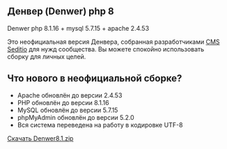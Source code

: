 <h2>Денвер (Denwer) php 8</h2>

<p>Denwer php 8.1.16 + mysql 5.7.15 + apache 2.4.53</p>

<p>Это неофициальная версия Денвера, собранная разработчиками <a href="https://seditio.org">CMS Seditio</a> для нужд сообщества. Вы можете спокойно использовать сборку для личных целей.</p>

<h2>Что нового в неофициальной сборке?</h2>

<ul>
  <li>Apache обновлён до версии 2.4.53</li>
  <li>PHP обновлён до версии 8.1.16</li>
  <li>MySQL обновлён до версии 5.7.15</li>
  <li>phpMyAdmin обновлён до версии 5.2.0</li>
  <li>Вся система переведена на работу в кодировке UTF-8</li>
</ul>

<p><a href="https://seditio.org/dev/denwer-php-8-1-16-plus-mysql-5-7-15-plus-apache-2-4-53">Скачать Denwer8.1.zip</a></p>
